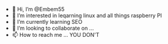 - 👋 Hi, I’m @Embem55
- 👀 I’m interested in leqarning linux and all things raspberry PI
- 🌱 I’m currently learning SEO
- 💞️ I’m looking to collaborate on ...
- 📫 How to reach me ... YOU DON'T

<!---
Embem55/Embem55 is a ✨ special ✨ repository because its `README.md` (this file) appears on your GitHub profile.
You can click the Preview link to take a look at your changes.
--->

